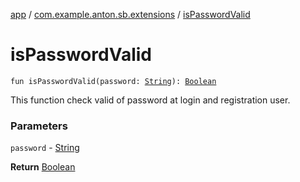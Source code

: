 [app](../index.md) / [com.example.anton.sb.extensions](index.md) / [isPasswordValid](./is-password-valid.md)

# isPasswordValid

`fun isPasswordValid(password: `[`String`](https://kotlinlang.org/api/latest/jvm/stdlib/kotlin/-string/index.html)`): `[`Boolean`](https://kotlinlang.org/api/latest/jvm/stdlib/kotlin/-boolean/index.html)

This function check valid of password at login and registration user.

### Parameters

`password` - [String](https://kotlinlang.org/api/latest/jvm/stdlib/kotlin/-string/index.html)

**Return**
[Boolean](https://kotlinlang.org/api/latest/jvm/stdlib/kotlin/-boolean/index.html)

